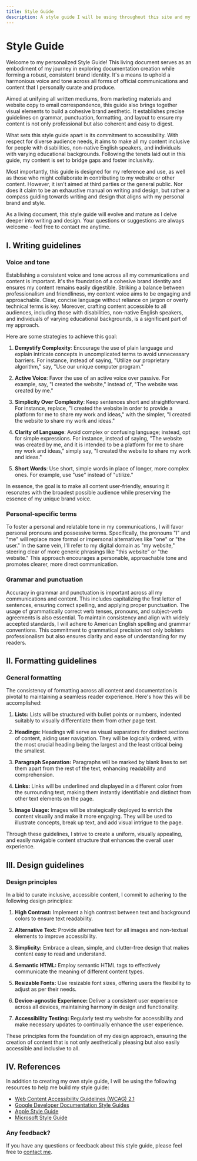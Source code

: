 ```yaml
---
title: Style Guide
description: A style guide I will be using throughout this site and my work in general.
---
```


# Style Guide

Welcome to my personalized Style Guide! This living document serves as an embodiment of my journey in exploring documentation creation while forming a robust, consistent brand identity. It's a means to uphold a harmonious voice and tone across all forms of official communications and content that I personally curate and produce.

Aimed at unifying all written mediums, from marketing materials and website copy to email correspondence, this guide also brings together visual elements to build a cohesive brand aesthetic. It establishes precise guidelines on grammar, punctuation, formatting, and layout to ensure my content is not only professional but also coherent and easy to digest.

What sets this style guide apart is its commitment to accessibility. With respect for diverse audience needs, it aims to make all my content inclusive for people with disabilities, non-native English speakers, and individuals with varying educational backgrounds. Following the tenets laid out in this guide, my content is set to bridge gaps and foster inclusivity.

Most importantly, this guide is designed for my reference and use, as well as those who might collaborate in contributing to my website or other content. However, it isn't aimed at third parties or the general public. Nor does it claim to be an exhaustive manual on writing and design, but rather a compass guiding towards writing and design that aligns with my personal brand and style.

As a living document, this style guide will evolve and mature as I delve deeper into writing and design. Your questions or suggestions are always welcome - feel free to contact me anytime.

## I. Writing guidelines

### Voice and tone

Establishing a consistent voice and tone across all my communications and content is important. It's the foundation of a cohesive brand identity and ensures my content remains easily digestible. Striking a balance between professionalism and friendliness, my content voice aims to be engaging and approachable. Clear, concise language without reliance on jargon or overly technical terms is key. Moreover, crafting content accessible to all audiences, including those with disabilities, non-native English speakers, and individuals of varying educational backgrounds, is a significant part of my approach.

Here are some strategies to achieve this goal:

1. **Demystify Complexity**: Encourage the use of plain language and explain intricate concepts in uncomplicated terms to avoid unnecessary barriers. For instance, instead of saying, "Utilize our proprietary algorithm," say, "Use our unique computer program."

2. **Active Voice**: Favor the use of an active voice over passive. For example, say, "I created the website," instead of, "The website was created by me."

3. **Simplicity Over Complexity**: Keep sentences short and straightforward. For instance, replace, "I created the website in order to provide a platform for me to share my work and ideas," with the simpler, "I created the website to share my work and ideas."

4. **Clarity of Language**: Avoid complex or confusing language; instead, opt for simple expressions. For instance, instead of saying, "The website was created by me, and it is intended to be a platform for me to share my work and ideas," simply say, "I created the website to share my work and ideas."

5. **Short Words**: Use short, simple words in place of longer, more complex ones. For example, use "use" instead of "utilize."

In essence, the goal is to make all content user-friendly, ensuring it resonates with the broadest possible audience while preserving the essence of my unique brand voice.

### Personal-specific terms

To foster a personal and relatable tone in my communications, I will favor personal pronouns and possessive terms. Specifically, the pronouns "I" and "me" will replace more formal or impersonal alternatives like "one" or "the user." In the same vein, I'll refer to my digital domain as "my website," steering clear of more generic phrasings like "this website" or "the website." This approach encourages a personable, approachable tone and promotes clearer, more direct communication.

### Grammar and punctuation

Accuracy in grammar and punctuation is important across all my communications and content. This includes capitalizing the first letter of sentences, ensuring correct spelling, and applying proper punctuation. The usage of grammatically correct verb tenses, pronouns, and subject-verb agreements is also essential. To maintain consistency and align with widely accepted standards, I will adhere to American English spelling and grammar conventions. This commitment to grammatical precision not only bolsters professionalism but also ensures clarity and ease of understanding for my readers.

## II. Formatting guidelines

### General formatting

The consistency of formatting across all content and documentation is pivotal to maintaining a seamless reader experience. Here's how this will be accomplished:

1. **Lists:** Lists will be structured with bullet points or numbers, indented suitably to visually differentiate them from other page text.

2. **Headings:** Headings will serve as visual separators for distinct sections of content, aiding user navigation. They will be logically ordered, with the most crucial heading being the largest and the least critical being the smallest.

3. **Paragraph Separation:** Paragraphs will be marked by blank lines to set them apart from the rest of the text, enhancing readability and comprehension.

4. **Links:** Links will be underlined and displayed in a different color from the surrounding text, making them instantly identifiable and distinct from other text elements on the page.

5. **Image Usage:** Images will be strategically deployed to enrich the content visually and make it more engaging. They will be used to illustrate concepts, break up text, and add visual intrigue to the page.

Through these guidelines, I strive to create a uniform, visually appealing, and easily navigable content structure that enhances the overall user experience.

## III. Design guidelines

### Design principles

In a bid to curate inclusive, accessible content, I commit to adhering to the following design principles:

1. **High Contrast:** Implement a high contrast between text and background colors to ensure text readability.

2. **Alternative Text:** Provide alternative text for all images and non-textual elements to improve accessibility.

3. **Simplicity:** Embrace a clean, simple, and clutter-free design that makes content easy to read and understand.

4. **Semantic HTML:** Employ semantic HTML tags to effectively communicate the meaning of different content types.

5. **Resizable Fonts:** Use resizable font sizes, offering users the flexibility to adjust as per their needs.

6. **Device-agnostic Experience:** Deliver a consistent user experience across all devices, maintaining harmony in design and functionality.

7. **Accessibility Testing:** Regularly test my website for accessibility and make necessary updates to continually enhance the user experience.

These principles form the foundation of my design approach, ensuring the creation of content that is not only aesthetically pleasing but also easily accessible and inclusive to all.

## IV. References

In addition to creating my own style guide, I will be using the following resources to help me build my style guide:

* [Web Content Accessibility Guidelines (WCAG) 2.1](https://www.w3.org/WAI/standards-guidelines/wcag/)
* [Google Developer Documentation Style Guides](https://developers.google.com/style)
* [Apple Style Guide](https://support.apple.com/en-ca/guide/applestyleguide/welcome/web)
* [Microsoft Style Guide](https://www.microsoft.com/en-us/style-guide)

### Any feedback?

If you have any questions or feedback about this style guide, please feel free to [contact me](/contact/).